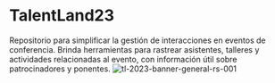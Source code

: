 # TalentLand23
Repositorio para simplificar la gestión de interacciones en eventos de conferencia. Brinda herramientas para rastrear asistentes, talleres y actividades relacionadas al evento, con información útil sobre patrocinadores y ponentes.
![tl-2023-banner-general-rs-001](https://user-images.githubusercontent.com/20666190/228399169-24d4e9c1-e7e9-4b99-a7f6-2aae2904a86f.jpg)
